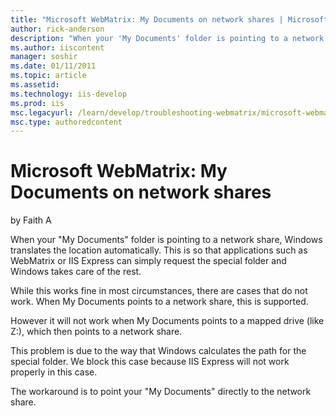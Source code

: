 ```yaml
---
title: "Microsoft WebMatrix: My Documents on network shares | Microsoft Docs"
author: rick-anderson
description: "When your 'My Documents' folder is pointing to a network share, Windows translates the location automatically. This is so that applications such as WebMatrix..."
ms.author: iiscontent
manager: soshir
ms.date: 01/11/2011
ms.topic: article
ms.assetid: 
ms.technology: iis-develop
ms.prod: iis
msc.legacyurl: /learn/develop/troubleshooting-webmatrix/microsoft-webmatrix-my-documents-on-network-shares
msc.type: authoredcontent
---
```

Microsoft WebMatrix: My Documents on network shares
====================
by Faith A

When your "My Documents" folder is pointing to a network share, Windows translates the location automatically. This is so that applications such as WebMatrix or IIS Express can simply request the special folder and Windows takes care of the rest.

While this works fine in most circumstances, there are cases that do not work. When My Documents points to a network share, this is supported.

However it will not work when My Documents points to a mapped drive (like Z:), which then points to a network share.

This problem is due to the way that Windows calculates the path for the special folder. We block this case because IIS Express will not work properly in this case.

The workaround is to point your "My Documents" directly to the network share.